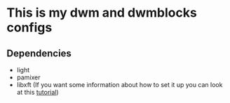 # This is my dwm and dwmblocks configs

## Dependencies

* light
* pamixer
* libxft (If you want some information about how to set it up you can look at this [tutorial](https://www.maximilian-schillinger.de/articles/st-libxft-bgra-patch.html))

